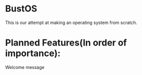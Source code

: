 # BustOS
This is our attempt at making an operating system from scratch.
# Planned Features(In order of importance):
Welcome message
